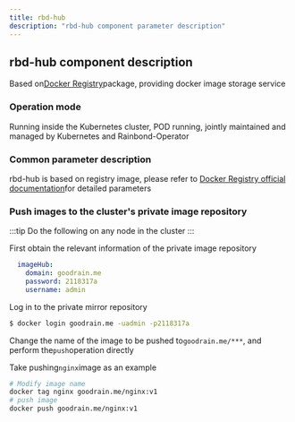 ```yaml
---
title: rbd-hub
description: "rbd-hub component parameter description"
---
```


## rbd-hub component description

Based on[Docker Registry](https://docs.docker.com/registry/)package, providing docker image storage service

### Operation mode

Running inside the Kubernetes cluster, POD running, jointly maintained and managed by Kubernetes and Rainbond-Operator


### Common parameter description

rbd-hub is based on registry image, please refer to [Docker Registry official documentation](https://docs.docker.com/registry/configuration/)for detailed parameters


### Push images to the cluster's private image repository

:::tip
Do the following on any node in the cluster
:::

First obtain the relevant information of the private image repository

```yaml title="kubectl get rainbondcluster -n rbd-system -o yaml|grep  -A 3 imageHub"
  imageHub:
    domain: goodrain.me
    password: 2118317a
    username: admin
```

Log in to the private mirror repository

```bash
$ docker login goodrain.me -uadmin -p2118317a
```

Change the name of the image to be pushed to`goodrain.me/***`, and perform the`push`operation directly

Take pushing`nginx`image as an example

```bash
# Modify image name
docker tag nginx goodrain.me/nginx:v1
# push image
docker push goodrain.me/nginx:v1
```


